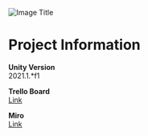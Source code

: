 ![Image Title](https://otto-spaude.me/gh-media/project-vulkan-light-v3.png)
# Project Information
**Unity Version**  
2021.1.*f1

**Trello Board**  
[Link](https://trello.com/b/zf8l4MgY/project-vulkan)

**Miro**  
[Link](https://miro.com/app/board/uXjVOCjGF4Y=/?share_link_id=898203041681)
